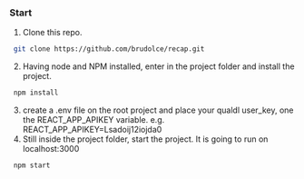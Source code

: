 ### Start

1. Clone this repo.
```bash
 git clone https://github.com/brudolce/recap.git
```
2. Having node and NPM installed, enter in the project folder and install the project.
```bash
 npm install
```
3. create a .env file on the root project and place your qualdl user_key, one the REACT_APP_APIKEY variable. e.g. REACT_APP_APIKEY=Lsadoij12iojda0
4. Still inside the project folder, start the project. It is going to run on localhost:3000
```bash
 npm start
```
